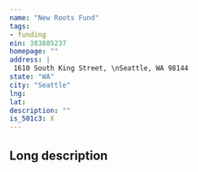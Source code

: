 ```yaml
---
name: "New Roots Fund"
tags:
- funding
ein: 383885237
homepage: ""
address: |
 1610 South King Street, \nSeattle, WA 98144
state: "WA"
city: "Seattle"
lng: 
lat: 
description: ""
is_501c3: X
---
```


## Long description


